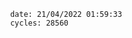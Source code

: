 

                date: 21/04/2022 01:59:33
                cycles: 28560

                         